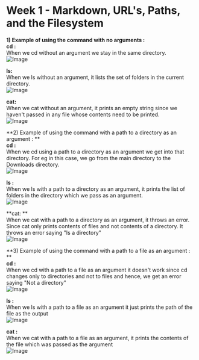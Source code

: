 # Week 1 - Markdown, URL's, Paths, and the Filesystem
**1) Example of using the command with no arguments :**\
**cd :**\
When we cd without an argument we stay in the same directory.\
![Image](https://cdn.discordapp.com/attachments/1095905756118778001/1161138888396509277/Screenshot_2023-10-09_at_8.10.51_PM.png?ex=653735db&is=6524c0db&hm=dcd5b0a6d1e617c17953044d579bb9c33402ea2a5da28c736c1a3c7e676a1bea&)

**ls:**\
When we ls without an argument, it lists the set of folders in the current directory.\
![Image](https://cdn.discordapp.com/attachments/1095905756118778001/1161141164737564722/Screenshot_2023-10-09_at_8.20.10_PM.png?ex=653737fa&is=6524c2fa&hm=23224a70c0222f9305c8213565f1e022835073c8c5fc00af8d9085e4aaaf58c8&)

**cat:**\
When we cat without an argument, it prints an empty string since we haven't passed in any file whose contents need to be printed.\
![Image](https://cdn.discordapp.com/attachments/1095905756118778001/1161141378223460403/Screenshot_2023-10-09_at_8.21.03_PM.png?ex=6537382d&is=6524c32d&hm=98b0c7d0753e20f5acc82ca296db1a123a500637f7c4be698edf37d886761b2f&)

**2) Example of using the command with a path to a directory as an argument : **\
**cd :**\
When we cd using a path to a directory as an argument we get into that directory. For eg in this case, we go from the main directory to the Downloads directory.\
![Image](https://cdn.discordapp.com/attachments/1095905756118778001/1161142346793111623/Screenshot_2023-10-09_at_8.24.49_PM.png?ex=65373914&is=6524c414&hm=3aa703700732603b322a1b9983b79225a0099038d8ca96120b1af544ea848ff3&)

**ls :**\
When we ls with a path to a directory as an argument, it prints the list of folders in the directory which we pass as an argument.\
![Image](https://cdn.discordapp.com/attachments/1095905756118778001/1161143004208304148/Screenshot_2023-10-09_at_8.27.29_PM.png?ex=653739b1&is=6524c4b1&hm=4a3edd4dd03e7085aa3cedec3a1fa78aa801a34198b587de46e5fb1478af61fe&)

**cat: **\
When we cat with a path to a directory as an argument, it throws an error. Since cat only prints contents of files and not contents of a directory. It throws an error saying "Is a directory"\
![Image](https://cdn.discordapp.com/attachments/1095905756118778001/1161143399412412436/Screenshot_2023-10-09_at_8.29.04_PM.png?ex=65373a0f&is=6524c50f&hm=d4011eb0c538f9d98c038842ac66ba7240bbf2073e7aa92b14f4a77f90901c12&)

**3) Example of using the command with a path to a file as an argument : **\
**cd :**\
When we cd with a path to a file as an argument it doesn't work since cd changes only to directories and not to files and hence, we get an error saying "Not a directory" \
![Image](https://cdn.discordapp.com/attachments/1095905756118778001/1161145126492569701/Screenshot_2023-10-09_at_8.35.59_PM.png?ex=65373bab&is=6524c6ab&hm=cdb2b7c85fb111b86cc3d1cb437a094aa1b4f153cf6747ed5ad6717507ec68b9&)

**ls :**\
When we ls with a path to a file as an argument it just prints the path of the file as the output \
![Image](https://cdn.discordapp.com/attachments/1095905756118778001/1161145356873109616/Screenshot_2023-10-09_at_8.36.51_PM.png?ex=65373be2&is=6524c6e2&hm=0030600b7891f7a2a94cd0eeded33cf04e42a9bdcf037561b00ed588f1495346&)

**cat :**\
When we cat with a path to a file as an argument, it prints the contents of the file which was passed as the argument\
![Image](https://cdn.discordapp.com/attachments/1095905756118778001/1161146465381531738/Screenshot_2023-10-09_at_8.41.08_PM.png?ex=65373cea&is=6524c7ea&hm=ae9311363ed339b97c49a189671dd6257b4d8ad6da8668c7a372e0b74f759aa2&)








